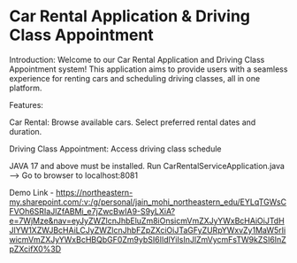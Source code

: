# Car Rental Application & Driving Class Appointment
 
Introduction:
Welcome to our Car Rental Application and Driving Class Appointment system! This application aims to provide users with a seamless experience for renting cars and scheduling driving classes, all in one platform.
 
Features:
 
Car Rental:
Browse available cars.
Select preferred rental dates and duration.
 
Driving Class Appointment:
Access driving class schedule
 
 
JAVA 17 and above must be installed.
Run CarRentalServiceApplication.java --> Go to browser to localhost:8081

Demo Link - https://northeastern-my.sharepoint.com/:v:/g/personal/jain_mohi_northeastern_edu/EYLqTGWsCFVOh6SRIaJlZfABMi_e7jZwcBwIA9-S9yLXiA?e=7WjMze&nav=eyJyZWZlcnJhbEluZm8iOnsicmVmZXJyYWxBcHAiOiJTdHJlYW1XZWJBcHAiLCJyZWZlcnJhbFZpZXciOiJTaGFyZURpYWxvZy1MaW5rIiwicmVmZXJyYWxBcHBQbGF0Zm9ybSI6IldlYiIsInJlZmVycmFsTW9kZSI6InZpZXcifX0%3D
